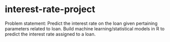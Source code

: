 # interest-rate-project
Problem statement: Predict the interest rate on the loan given pertaining parameters related to loan. Build machine learning/statistical models in R to predict the interest rate assigned to a loan.
